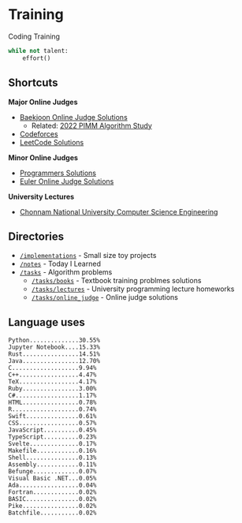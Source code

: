 # Training
Coding Training

```python
while not talent:
    effort()
```

## Shortcuts
**Major Online Judges**
* [Baekjoon Online Judge Solutions](./tasks/online_judge/baekjoon/)
  * Related: [2022 PIMM Algorithm Study](https://github.com/rootachieve/Algorithm-study)
* [Codeforces](./tasks/online_judge/codeforces/)
* [LeetCode Solutions](./tasks/online_judge/leetcode/)

**Minor Online Judges**
* [Programmers Solutions](./tasks/online_judge/programmers)
* [Euler Online Judge Solutions](./tasks/online_judge/euleroj)

**University Lectures**
* [Chonnam National University Computer Science Engineering](./tasks/lectures/jnu/)

## Directories
* [`/implementations`](./implementations/) - Small size toy projects
* [`/notes`](./notes/) - Today I Learned
* [`/tasks`](./tasks/) - Algorithm problems
  * [`/tasks/books`](./tasks/books/) - Textbook training problmes solutions
  * [`/tasks/lectures`](./tasks/lectures/) - University programming lecture homeworks
  * [`/tasks/online_judge`](./tasks/online_judge/) - Online judge solutions

## Language uses
```
Python..............30.55%
Jupyter Notebook....15.33%
Rust................14.51%
Java................12.70%
C...................9.94%
C++.................4.47%
TeX.................4.17%
Ruby................3.00%
C#..................1.17%
HTML................0.78%
R...................0.74%
Swift...............0.61%
CSS.................0.57%
JavaScript..........0.45%
TypeScript..........0.23%
Svelte..............0.17%
Makefile............0.16%
Shell...............0.13%
Assembly............0.11%
Befunge.............0.07%
Visual Basic .NET...0.05%
Ada.................0.04%
Fortran.............0.02%
BASIC...............0.02%
Pike................0.02%
Batchfile...........0.02%
```
